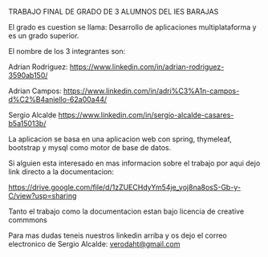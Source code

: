 TRABAJO FINAL DE GRADO DE 3 ALUMNOS DEL IES BARAJAS

El grado es cuestion se llama: Desarrollo de aplicaciones multiplataforma y es un grado superior.

El nombre de los 3 integrantes son:


Adrian Rodriguez:
https://www.linkedin.com/in/adrian-rodriguez-3590ab150/

Adrian Campos:
https://www.linkedin.com/in/adri%C3%A1n-campos-d%C2%B4aniello-62a00a44/

Sergio Alcalde
https://www.linkedin.com/in/sergio-alcalde-casares-b5a15013b/


La aplicacion se basa en una aplicacion web con spring, thymeleaf, bootstrap y mysql como motor de base de datos.

Si alguien esta interesado en mas informacion sobre el trabajo por aqui dejo link directo a la documentacion:

https://drive.google.com/file/d/1zZUECHdyYm54je_yoj8na8osS-Gb-y-C/view?usp=sharing

Tanto el trabajo como la documentacion estan bajo licencia de creative commmons

Para mas dudas teneis nuestros linkedin arriba y os dejo el correo electronico de Sergio Alcalde: verodaht@gmail.com




